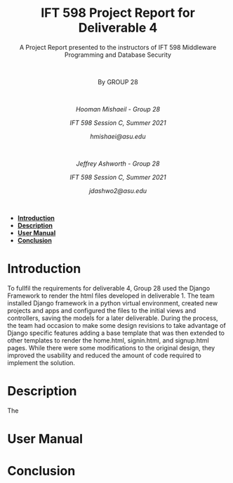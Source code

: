 
<h1 align="center"><strong>IFT 598 Project Report for Deliverable 4</strong></h1>
<p align="center"> A Project Report presented to the instructors of IFT 598 Middleware Programming and Database Security</p><br>
<p align="center">By GROUP 28</p><br>
<p align="center"><em>Hooman Mishaeil - Group 28</em></p>
<p align="center"><em>IFT 598 Session C, Summer 2021</em></p>
<p align="center"><em>hmishaei@asu.edu</em></p><br>
<p align="center"><em>Jeffrey Ashworth - Group 28</em></p>
<p align="center"><em>IFT 598 Session C, Summer 2021</em></p>
<p align="center"><em>jdashwo2@asu.edu </em></p><br>
  
- [**Introduction**](#introduction)
- [**Description**](#description)
- [**User Manual**](#user-manual)
- [**Conclusion**](#conclusion)

# **Introduction**
  To fullfil the requirements for deliverable 4, Group 28 used the Django Framework to render the html files developed in deliverable 1.  The team installed Django framework in a python virtual environment, created new projects and apps and configured the files to the initial views and controllers, saving the models for a later deliverable.  During the process, the team had occasion to make some design revisions to take advantage of Django specific features adding a base template that was then extended to other templates to render the home.html, signin.html, and signup.html pages.  While there were some modifications to the original design, they improved the usability and reduced the amount of code required to implement the solution.
  

# **Description**
The 


# **User Manual**

# **Conclusion**






